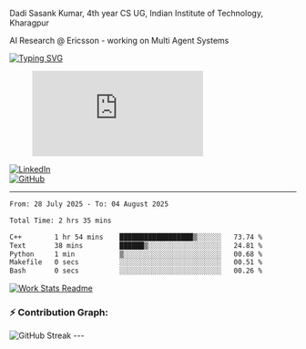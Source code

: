 Dadi Sasank Kumar, 4th year CS UG,
Indian Institute of Technology, Kharagpur

AI Research @ Ericsson -  working on Multi Agent Systems

[![Typing SVG](https://readme-typing-svg.herokuapp.com?font=Fira+Code&color=%2336BCF7&lines=Hi+there!+%F0%9F%91%8B;I+am+a+Computer+Science+Undergrad+at+IIT+Kharagpur;Thankyou+for+visiting+my+github+profile)](https://github.com/sesiii)


<figure><embed src="https://wakatime.com/share/@81d5e6c4-c575-43e6-9a9e-85ed25517f53/42cf003a-18dd-42ef-bded-df01146821f2.svg"></embed></figure>


[![LinkedIn](https://img.shields.io/badge/LinkedIn-0077B5?style=for-the-badge&logo=linkedin&logoColor=white)](https://www.linkedin.com/in/sesidadi)  
[![GitHub](https://img.shields.io/badge/GitHub-181717?style=for-the-badge&logo=github&logoColor=white)](https://github.com/sesiii)



---
<!--START_SECTION:waka-->

```txt
From: 28 July 2025 - To: 04 August 2025

Total Time: 2 hrs 35 mins

C++        1 hr 54 mins    ██████████████████▒░░░░░░   73.74 %
Text       38 mins         ██████▒░░░░░░░░░░░░░░░░░░   24.81 %
Python     1 min           ▒░░░░░░░░░░░░░░░░░░░░░░░░   00.68 %
Makefile   0 secs          ░░░░░░░░░░░░░░░░░░░░░░░░░   00.51 %
Bash       0 secs          ░░░░░░░░░░░░░░░░░░░░░░░░░   00.26 %
```

<!--END_SECTION:waka-->


[![Work Stats Readme](https://github.com/sesiii/sesiii/actions/workflows/main.yml/badge.svg)](https://github.com/sesiii/sesiii/actions/workflows/main.yml)

### ⚡ Contribution Graph:

<img src="https://streak-stats.demolab.com/?user=sesiii&theme=radical" alt="GitHub Streak" />
---
